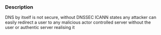 ### Description

DNS by itself is not secure, without DNSSEC ICANN states any attacker can easily redirect a user to any malicious actor controlled server without the user or authentic server realising it
